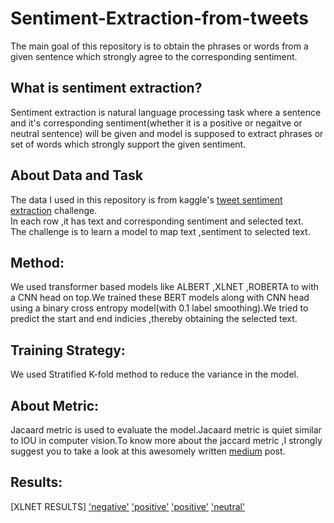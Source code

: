 # Sentiment-Extraction-from-tweets
The main goal of this repository is to obtain the phrases or words from a given sentence which strongly agree to the corresponding sentiment.
## What is sentiment extraction?
Sentiment extraction is natural language processing task where a sentence and it's corresponding sentiment(whether it is a positive or negaitve or neutral sentence) will be given and model is supposed to extract phrases or set of words which strongly support the given sentiment.
## About Data and Task
The data I used in this repository is from kaggle's [tweet sentiment extraction](https://www.kaggle.com/c/tweet-sentiment-extraction/data) challenge.<br/>
In each row ,it has text and corresponding sentiment and selected text.<br/>
The challenge is to learn a model to map text ,sentiment to selected text.

## Method:
We used transformer based models like ALBERT ,XLNET ,ROBERTA to with a CNN head on top.We trained these BERT models along with CNN head using a binary cross entropy model(with 0.1 label smoothing).We tried to predict the start and end indicies ,thereby obtaining the selected text.

## Training Strategy:
We used Stratified K-fold method to reduce the variance in the model.

##  About Metric:
Jacaard metric is used to evaluate the model.Jacaard metric is quiet similar to IOU in computer vision.To know more about the jaccard metric ,I strongly suggest you to take a look at this awesomely written [medium](https://towardsdatascience.com/overview-of-text-similarity-metrics-3397c4601f50) post.
## Results:
 [XLNET RESULTS]
 ['negative'](https://github.com/mano3-1/Sentiment-Extraction-from-tweets/blob/master/results/xlnet1.PNG)
 ['positive'](https://github.com/mano3-1/Sentiment-Extraction-from-tweets/blob/master/results/xlnet2.PNG)
 ['positive'](https://github.com/mano3-1/Sentiment-Extraction-from-tweets/blob/master/results/xlnet3.PNG)
 ['neutral'](https://github.com/mano3-1/Sentiment-Extraction-from-tweets/blob/master/results/xlnet4.PNG)
